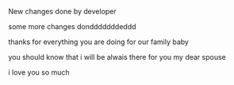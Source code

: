 New changes done by developer

some more changes dondddddddeddd



thanks for everything you are doing for our family baby

you should know that i will be alwais there for you my dear spouse

i love you so much
